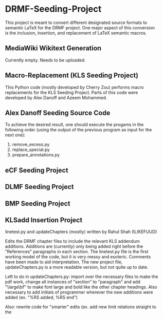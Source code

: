 # DRMF-Seeding-Project

This project is meant to convert different designated source formats to semantic LaTeX for the
DRMF project. One major aspect of this conversion is the inclusion, insertion, and replacement 
of LaTeX semantic macros.  

## MediaWiki Wikitext Generation

Currently empty. Needs to be uploaded.

## Macro-Replacement (KLS Seeding Project)

This Python code (mostly developed by Cherry Zou) performs macro replacements for the KLS Seeding Project.
Parts of this code were developed by Alex Danoff and Azeem Mohammed.

## Alex Danoff Seeding Source Code

To achieve the desired result, one should execute the progams in the following order (using the output of the previous program as input for the next one):

1. remove_excess.py
2. replace_special.py
3. prepare_annotations.py

## eCF Seeding Project

## DLMF Seeding Project

## BMP Seeding Project

## KLSadd Insertion Project
linetest.py and updateChapters (mostly) written by Rahul Shah (ILIKEFUUD)

Edits the DRMF chapter files to include the relevant KLS addendum additions. Additions are (currently) only being added right before the "References" paragraphs in each section. The linetest.py file is the first working model of the code, but it is very messy and esoteric. Comments have been made to aid interpretation. The new project file, updateChapters.py is a more readable version, but not quite up to date. 

Left to do in updateChapters.py:
import over the necessary files to make the pdf work, change all instances of "section" to "paragraph" and add "\large\bf" to make font large and bold like the other chapter headings. Also necessary to add initials of programmer wherever the new additions were added (ex. "%RS added, %RS end") 

Also: rewrite code for "smarter" edits (ex. add new limit relations straight to the 
